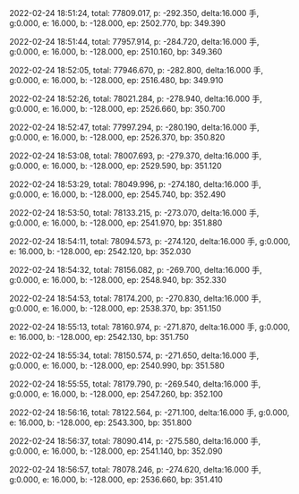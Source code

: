 2022-02-24 18:51:24, total: 77809.017, p: -292.350, delta:16.000 手, g:0.000, e: 16.000, b: -128.000, ep: 2502.770, bp: 349.390

2022-02-24 18:51:44, total: 77957.914, p: -284.720, delta:16.000 手, g:0.000, e: 16.000, b: -128.000, ep: 2510.160, bp: 349.360

2022-02-24 18:52:05, total: 77946.670, p: -282.800, delta:16.000 手, g:0.000, e: 16.000, b: -128.000, ep: 2516.480, bp: 349.910

2022-02-24 18:52:26, total: 78021.284, p: -278.940, delta:16.000 手, g:0.000, e: 16.000, b: -128.000, ep: 2526.660, bp: 350.700

2022-02-24 18:52:47, total: 77997.294, p: -280.190, delta:16.000 手, g:0.000, e: 16.000, b: -128.000, ep: 2526.370, bp: 350.820

2022-02-24 18:53:08, total: 78007.693, p: -279.370, delta:16.000 手, g:0.000, e: 16.000, b: -128.000, ep: 2529.590, bp: 351.120

2022-02-24 18:53:29, total: 78049.996, p: -274.180, delta:16.000 手, g:0.000, e: 16.000, b: -128.000, ep: 2545.740, bp: 352.490

2022-02-24 18:53:50, total: 78133.215, p: -273.070, delta:16.000 手, g:0.000, e: 16.000, b: -128.000, ep: 2541.970, bp: 351.880

2022-02-24 18:54:11, total: 78094.573, p: -274.120, delta:16.000 手, g:0.000, e: 16.000, b: -128.000, ep: 2542.120, bp: 352.030

2022-02-24 18:54:32, total: 78156.082, p: -269.700, delta:16.000 手, g:0.000, e: 16.000, b: -128.000, ep: 2548.940, bp: 352.330

2022-02-24 18:54:53, total: 78174.200, p: -270.830, delta:16.000 手, g:0.000, e: 16.000, b: -128.000, ep: 2538.370, bp: 351.150

2022-02-24 18:55:13, total: 78160.974, p: -271.870, delta:16.000 手, g:0.000, e: 16.000, b: -128.000, ep: 2542.130, bp: 351.750

2022-02-24 18:55:34, total: 78150.574, p: -271.650, delta:16.000 手, g:0.000, e: 16.000, b: -128.000, ep: 2540.990, bp: 351.580

2022-02-24 18:55:55, total: 78179.790, p: -269.540, delta:16.000 手, g:0.000, e: 16.000, b: -128.000, ep: 2547.260, bp: 352.100

2022-02-24 18:56:16, total: 78122.564, p: -271.100, delta:16.000 手, g:0.000, e: 16.000, b: -128.000, ep: 2543.300, bp: 351.800

2022-02-24 18:56:37, total: 78090.414, p: -275.580, delta:16.000 手, g:0.000, e: 16.000, b: -128.000, ep: 2541.140, bp: 352.090

2022-02-24 18:56:57, total: 78078.246, p: -274.620, delta:16.000 手, g:0.000, e: 16.000, b: -128.000, ep: 2536.660, bp: 351.410